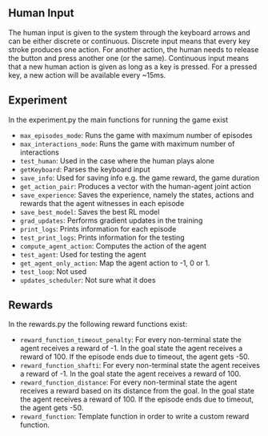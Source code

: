 ## Human Input
The human input is given to the system through the keyboard arrows and can be either discrete or continuous. Discrete input means that every key stroke produces one action. For another action, the human needs to release the button and press another one (or the same). Continuous input means that a new human action is given as long as a key is pressed. For a pressed key, a new action will be available every ~15ms.

## Experiment
In the experiment.py the main functions for running the game exist
* `max_episodes_mode`: Runs the game with maximum number of episodes
* `max_interactions_mode`: Runs the game with maximum number of interactions
* `test_human`: Used in the case where the human plays alone
* `getKeyboard`: Parses the keyboard input
* `save_info`: Used for saving info e.g. the game reward, the game duration
* `get_action_pair`: Produces a vector with the human-agent joint action
* `save_experience`: Saves the experience, namely the states, actions and rewards that the agent witnesses in each episode
* `save_best_model`: Saves the best RL model
* `grad_updates`: Performs gradient updates in the training
* `print_logs`: Prints information for each episode
* `test_print_logs`: Prints information for the testing
* `compute_agent_action`: Computes the action of the agent
* `test_agent`: Used for testing the agent
* `get_agent_only_action`: Map the agent action to -1, 0 or 1. 
* `test_loop`: Not used
* `updates_scheduler`: Not sure what it does


## Rewards
In the rewards.py the following reward functions exist:
* `reward_function_timeout_penalty`: For every non-terminal state the agent receives a reward of -1. In the goal state the agent receives a reward of 100. If the episode ends due to timeout, the agent gets -50.
* `reward_function_shafti`: For every non-terminal state the agent receives a reward of -1. In the goal state the agent receives a reward of 100.
* `reward_function_distance`: For every non-terminal state the agent receives a reward based on its distance from the goal. In the goal state the agent receives a reward of 100. If the episode ends due to timeout, the agent gets -50.
* `reward_function`: Template function in order to write a custom reward function.




